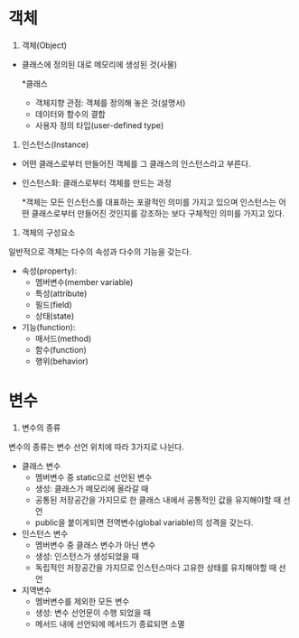 # 객체

1. 객체(Object)
- 클래스에 정의된 대로 메모리에 생성된 것(사물)
    
    *클래스
    
    - 객체지향 관점: 객체를 정의해 놓은 것(설명서)
    - 데이터와 함수의 결합
    - 사용자 정의 타입(user-defined type)
1. 인스턴스(Instance)
- 어떤 클래스로부터 만들어진 객체를 그 클래스의 인스턴스라고 부른다.
- 인스턴스화: 클래스로부터 객체를 만드는 과정
    
    *객체는 모든 인스턴스를 대표하는 포괄적인 의미를 가지고 있으며 인스턴스는 어떤 클래스로부터 만들어진 것인지를 강조하는 보다 구체적인 의미를 가지고 있다.
    
1. 객체의 구성요소

일반적으로 객체는 다수의 속성과 다수의 기능을 갖는다.

- 속성(property):
    - 멤버변수(member variable)
    - 특성(attribute)
    - 필드(field)
    - 상태(state)
- 기능(function):
    - 매서드(method)
    - 함수(function)
    - 행위(behavior)
    

# 변수

1. 변수의 종류

변수의 종류는 변수 선언 위치에 따라 3가지로 나뉜다. 

- 클래스 변수
    - 멤버변수 중 static으로 선언된 변수
    - 생성: 클래스가 메모리에 올라갈 때
    - 공통된 저장공간을 가지므로 한 클래스 내에서 공통적인 값을 유지해야할 때 선언
    - public을 붙이게되면 전역변수(global variable)의 성격을 갖는다.
- 인스턴스 변수
    - 멤버변수 중 클래스 변수가 아닌 변수
    - 생성: 인스턴스가 생성되었을 때
    - 독립적인 저장공간을 가지므로 인스턴스마다 고유한 상태를 유지해야할 때 선언
- 지역변수
    - 멤버변수를 제외한 모든 변수
    - 생성: 변수 선언문이 수행 되었을 때
    - 메서드 내에 선언되에 메서드가 종료되면 소멸
